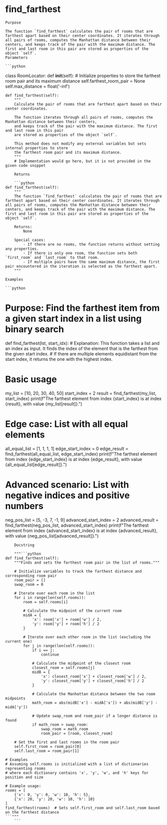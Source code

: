 # find_farthest

    Purpose

    The function `find_farthest` calculates the pair of rooms that are farthest apart based on their center coordinates. It iterates through all pairs of rooms, computes the Manhattan distance between their centers, and keeps track of the pair with the maximum distance. The first and last room in this pair are stored as properties of the object `self`.
    Parameters

    ```python
class RoomLocator:
    def __init__(self):
        # Initialize properties to store the farthest room pair and its maximum distance
        self.farthest_room_pair = None
        self.max_distance = float('-inf')

    def find_farthest(self):
        """
        Calculate the pair of rooms that are farthest apart based on their center coordinates.

        The function iterates through all pairs of rooms, computes the Manhattan distance between their centers,
        and keeps track of the pair with the maximum distance. The first and last room in this pair
        are stored as properties of the object `self`.

        This method does not modify any external variables but sets internal properties to store
        the farthest room pair and its maximum distance.
        """
        # Implementation would go here, but it is not provided in the given code snippet
```
    Returns

    ```python
def find_farthest(self):
    """
    The function `find_farthest` calculates the pair of rooms that are farthest apart based on their center coordinates. It iterates through all pairs of rooms, computes the Manhattan distance between their centers, and keeps track of the pair with the maximum distance. The first and last room in this pair are stored as properties of the object `self`.

    Returns:
        None

    Special cases:
        - If there are no rooms, the function returns without setting any properties.
        - If there is only one room, the function sets both `first_room` and `last_room` to that room.
        - If multiple pairs have the same maximum distance, the first pair encountered in the iteration is selected as the farthest apart.
    """
```
    Examples

    ```python
# Purpose: Find the farthest item from a given start index in a list using binary search

def find_farthest(lst, start_idx):
    # Explanation: This function takes a list and an index as input. It finds the index of the element that is the farthest from the given start index.
    # If there are multiple elements equidistant from the start index, it returns the one with the highest index.

# Basic usage
my_list = [10, 20, 30, 40, 50]
start_index = 2
result = find_farthest(my_list, start_index)
print(f"The farthest element from index {start_index} is at index {result}, with value {my_list[result]}.")

# Edge case: List with all equal elements
all_equal_list = [1, 1, 1, 1]
edge_start_index = 0
edge_result = find_farthest(all_equal_list, edge_start_index)
print(f"The farthest element from index {edge_start_index} is at index {edge_result}, with value {all_equal_list[edge_result]}.")

# Advanced scenario: List with negative indices and positive numbers
neg_pos_list = [5, -3, 7, -1, 9]
advanced_start_index = 2
advanced_result = find_farthest(neg_pos_list, advanced_start_index)
print(f"The farthest element from index {advanced_start_index} is at index {advanced_result}, with value {neg_pos_list[advanced_result]}.")
```
    Docstring

    """```python
def find_farthest(self):
    """Finds and sets the farthest room pair in the list of rooms."""
    
    # Initialize variables to track the farthest distance and corresponding room pair
    room_pair = []
    swap_room = 0
    
    # Iterate over each room in the list
    for i in range(len(self.rooms)):
        room = self.rooms[i]
        
        # Calculate the midpoint of the current room
        midA = {
            'x': room['x'] + room['w'] / 2,
            'y': room['y'] + room['h'] / 2
        }
        
        # Iterate over each other room in the list (excluding the current one)
        for j in range(len(self.rooms)):
            if i == j:
                continue
            
            # Calculate the midpoint of the closest room
            closest_room = self.rooms[j]
            midB = {
                'x': closest_room['x'] + closest_room['w'] / 2,
                'y': closest_room['y'] + closest_room['h'] / 2
            }
            
            # Calculate the Manhattan distance between the two room midpoints
            math_room = abs(midB['x'] - midA['x']) + abs(midB['y'] - midA['y'])
            
            # Update swap_room and room_pair if a longer distance is found
            if math_room > swap_room:
                swap_room = math_room
                room_pair = [room, closest_room]
    
    # Set the first and last rooms in the room pair
    self.first_room = room_pair[0]
    self.last_room = room_pair[1]

# Examples
# Assuming self.rooms is initialized with a list of dictionaries representing rooms
# where each dictionary contains 'x', 'y', 'w', and 'h' keys for position and size

# Example usage:
rooms = [
    {'x': 0, 'y': 0, 'w': 10, 'h': 5},
    {'x': 20, 'y': 20, 'w': 10, 'h': 10}
]
find_farthest(rooms)  # Sets self.first_room and self.last_room based on the farthest distance
```"""
    ```